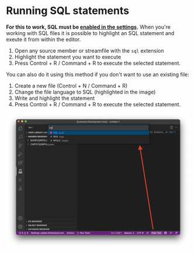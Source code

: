 #

# Running SQL statements

**For this to work, SQL must be [enabled in the settings]((command:code-for-ibmi.showAdditionalSettings)).** When you're working with SQL files it is possible to highlight an SQL statement and exeute it from within the editor.

1. Open any source member or streamfile with the `sql` extension
2. Highlight the statement you want to execute
3. Press Control + R / Command + R to execute the selected statement.

You can also do it using this method if you don't want to use an existing file:

1. Create a new file (Control + N / Command + R)
2. Change the file language to SQL (highlighted in the image)
3. Write and highlight the statement
3. Press Control + R / Command + R to execute the selected statement.

![](./runSql.png)